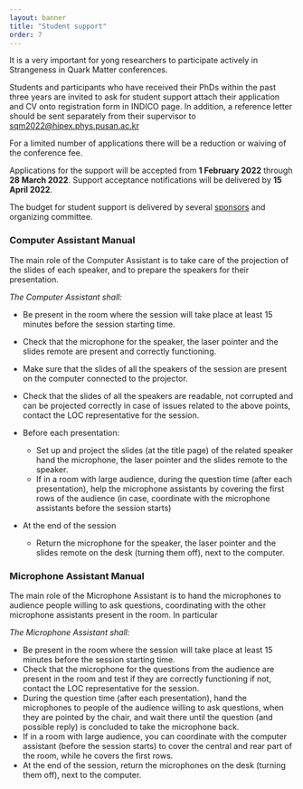 ```yaml
---
layout: banner
title: "Student support"
order: 7
---
```


It is a very important for yong researchers to participate actively in Strangeness in Quark Matter conferences. 

Students and participants who have received their PhDs within the past three years are invited to ask for student support attach their application and CV onto registration form in INDICO page. In addition, a reference letter should be sent separately from their supervisor to [sqm2022@hipex.phys.pusan.ac.kr](mailto:sqm2022@hipex.phys.pusan.ac.kr)

For a limited number of applications there will be a reduction or waiving of the conference fee.

Applications for the support will be accepted from **1 February 2022** through **28 March 2022**. Support acceptance notifications will be delivered by **15 April 2022**.

The budget for student support is delivered by several [sponsors](/sponsors) and organizing committee.

### Computer Assistant Manual

The main role of the Computer Assistant is to take care of the projection of the slides of each speaker, and to prepare the speakers for their presentation.

*The Computer Assistant shall:*

- Be present in the room where the session will take place at least 15 minutes before the session starting time.
- Check that the microphone for the speaker, the laser pointer and the slides remote are present and correctly functioning.
- Make sure that the slides of all the speakers of the session are present on the computer connected to the projector.
- Check that the slides of all the speakers are readable, not corrupted and can be projected correctly in case of issues related to the above points, contact the LOC representative for the session.

- Before each presentation:
  - Set up and project the slides (at the title page) of the related speaker hand the microphone, the laser pointer and the slides remote to the speaker.
  - If in a room with large audience, during the question time (after each presentation), help the microphone assistants by covering the first rows of the audience (in case, coordinate with the microphone assistants before the session starts)
- At the end of the session
  - Return the microphone for the speaker, the laser pointer and the slides remote on the desk (turning them off), next to the computer.

### Microphone Assistant Manual

The main role of the Microphone Assistant is to hand the microphones to audience people willing to ask questions, coordinating with the other microphone assistants present in the room. In particular

*The Microphone Assistant shall:*

- Be present in the room where the session will take place at least 15 minutes before the session starting time.
- Check that the microphone for the questions from the audience are present in the room and test if they are correctly functioning if not, contact the LOC representative for the session.
- During the question time (after each presentation), hand the microphones to people of the audience willing to ask questions, when they are pointed by the chair, and wait there until the question (and possible reply) is concluded to take the microphone back.
- If in a room with large audience, you can coordinate with the computer assistant (before the session starts) to cover the central and rear part of the room, while he covers the first rows.
- At the end of the session, return the microphones on the desk (turning them off), next to the computer.